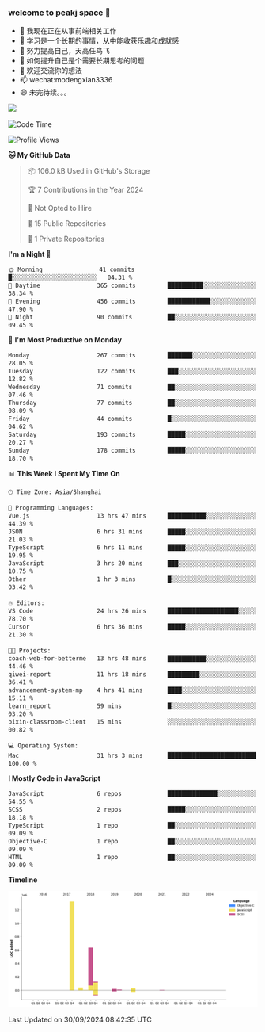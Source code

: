 ### welcome to peakj space 👋



- 🔭 我现在正在从事前端相关工作
- 🌱 学习是一个长期的事情，从中能收获乐趣和成就感
- 👯 努力提高自己，天高任鸟飞
- 🤔 如何提升自己是个需要长期思考的问题
- 💬 欢迎交流你的想法
- 📫 wechat:modengxian3336
- 😄 未完待续。。。

![](https://s2.ax1x.com/2019/06/28/ZKxc4J.jpg)

<!--START_SECTION:waka-->
![Code Time](http://img.shields.io/badge/Code%20Time-3%2C923%20hrs%206%20mins-blue)

![Profile Views](http://img.shields.io/badge/Profile%20Views-0-blue)

**🐱 My GitHub Data** 

> 📦 106.0 kB Used in GitHub's Storage 
 > 
> 🏆 7 Contributions in the Year 2024
 > 
> 🚫 Not Opted to Hire
 > 
> 📜 15 Public Repositories 
 > 
> 🔑 1 Private Repositories 
 > 
**I'm a Night 🦉** 

```text
🌞 Morning                41 commits          █░░░░░░░░░░░░░░░░░░░░░░░░   04.31 % 
🌆 Daytime                365 commits         ██████████░░░░░░░░░░░░░░░   38.34 % 
🌃 Evening                456 commits         ████████████░░░░░░░░░░░░░   47.90 % 
🌙 Night                  90 commits          ██░░░░░░░░░░░░░░░░░░░░░░░   09.45 % 
```
📅 **I'm Most Productive on Monday** 

```text
Monday                   267 commits         ███████░░░░░░░░░░░░░░░░░░   28.05 % 
Tuesday                  122 commits         ███░░░░░░░░░░░░░░░░░░░░░░   12.82 % 
Wednesday                71 commits          ██░░░░░░░░░░░░░░░░░░░░░░░   07.46 % 
Thursday                 77 commits          ██░░░░░░░░░░░░░░░░░░░░░░░   08.09 % 
Friday                   44 commits          █░░░░░░░░░░░░░░░░░░░░░░░░   04.62 % 
Saturday                 193 commits         █████░░░░░░░░░░░░░░░░░░░░   20.27 % 
Sunday                   178 commits         █████░░░░░░░░░░░░░░░░░░░░   18.70 % 
```


📊 **This Week I Spent My Time On** 

```text
🕑︎ Time Zone: Asia/Shanghai

💬 Programming Languages: 
Vue.js                   13 hrs 47 mins      ███████████░░░░░░░░░░░░░░   44.39 % 
JSON                     6 hrs 31 mins       █████░░░░░░░░░░░░░░░░░░░░   21.03 % 
TypeScript               6 hrs 11 mins       █████░░░░░░░░░░░░░░░░░░░░   19.95 % 
JavaScript               3 hrs 20 mins       ███░░░░░░░░░░░░░░░░░░░░░░   10.75 % 
Other                    1 hr 3 mins         █░░░░░░░░░░░░░░░░░░░░░░░░   03.42 % 

🔥 Editors: 
VS Code                  24 hrs 26 mins      ████████████████████░░░░░   78.70 % 
Cursor                   6 hrs 36 mins       █████░░░░░░░░░░░░░░░░░░░░   21.30 % 

🐱‍💻 Projects: 
coach-web-for-betterme   13 hrs 48 mins      ███████████░░░░░░░░░░░░░░   44.46 % 
qiwei-report             11 hrs 18 mins      █████████░░░░░░░░░░░░░░░░   36.41 % 
advancement-system-mp    4 hrs 41 mins       ████░░░░░░░░░░░░░░░░░░░░░   15.11 % 
learn_report             59 mins             █░░░░░░░░░░░░░░░░░░░░░░░░   03.20 % 
bixin-classroom-client   15 mins             ░░░░░░░░░░░░░░░░░░░░░░░░░   00.82 % 

💻 Operating System: 
Mac                      31 hrs 3 mins       █████████████████████████   100.00 % 
```

**I Mostly Code in JavaScript** 

```text
JavaScript               6 repos             ██████████████░░░░░░░░░░░   54.55 % 
SCSS                     2 repos             █████░░░░░░░░░░░░░░░░░░░░   18.18 % 
TypeScript               1 repo              ██░░░░░░░░░░░░░░░░░░░░░░░   09.09 % 
Objective-C              1 repo              ██░░░░░░░░░░░░░░░░░░░░░░░   09.09 % 
HTML                     1 repo              ██░░░░░░░░░░░░░░░░░░░░░░░   09.09 % 
```



**Timeline**

![Lines of Code chart](https://raw.githubusercontent.com/PeakJ/PeakJ/master/assets/bar_graph.png)


 Last Updated on 30/09/2024 08:42:35 UTC
<!--END_SECTION:waka-->
